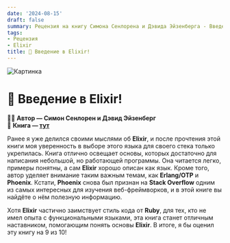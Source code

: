 ```yaml
---
date: '2024-08-15'
draft: false
summary: Рецензия на книгу Симона Сенлорена и Дэвида Эйзенберга - Введение в Elixir
tags:
- Рецензия
- Elixir
title: 🧪 Введение в Elixir!
---
```


![Картинка](https://adamanr.github.io/blog/images/posts/image_12.jpg)

# 🧪 Введение в Elixir!

🧍‍♂️ **Автор — Симон Сенлорен и Дэвид Эйзенберг**\
📕 **Книга — [тут](https://t.me/c/2238954094/6)**


Ранее я уже делился своими мыслями об **Elixir**, и после прочтения этой книги моя уверенность в выборе этого языка для своего стека только укрепилась. Книга отлично освещает основы, которых достаточно для написания небольшой, но работающей программы. Она читается легко, примеры понятны, а сам **Elixir** хорошо описан как язык. Кроме того, автор уделяет внимание таким важным темам, как **Erlang/OTP** и **Phoenix**. Кстати, **Phoenix** снова был признан на **Stack Overflow** одним из самых интересных для изучения веб-фреймворков, и в этой книге вы найдёте о нём полезную информацию.

Хотя **Elixir** частично заимствует стиль кода от **Ruby**, для тех, кто не имел опыта с функциональными языками, эта книга станет отличным наставником, помогающим понять основы **Elixir**. В итоге, я бы оценил эту книгу на 9 из 10!
